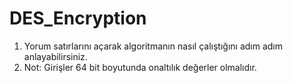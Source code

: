# DES_Encryption
1) Yorum satırlarını açarak algoritmanın nasıl çalıştığını adım adım anlayabilirsiniz.
2) Not: Girişler 64 bit boyutunda onaltılık değerler olmalıdır.
